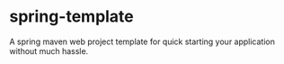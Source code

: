 # spring-template
A spring maven web project template for quick starting your application without much hassle.
